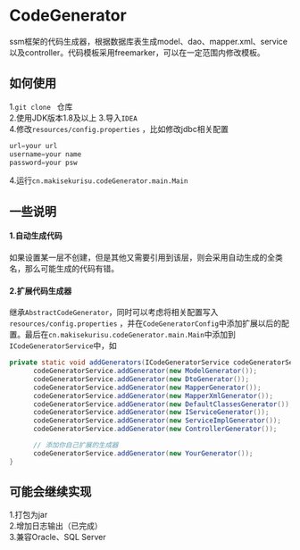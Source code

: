# CodeGenerator
ssm框架的代码生成器，根据数据库表生成model、dao、mapper.xml、service以及controller。代码模板采用freemarker，可以在一定范围内修改模板。

## 如何使用
1.`git clone ` 仓库<br/>
2.使用JDK版本1.8及以上
3.导入`IDEA`<br/>
4.修改`resources/config.properties` ，比如修改jdbc相关配置<br/>
```javascript
url=your url
username=your name
password=your psw
```
4.运行`cn.makisekurisu.codeGenerator.main.Main`

## 一些说明
#### 1.自动生成代码
如果设置某一层不创建，但是其他又需要引用到该层，则会采用自动生成的全类名，那么可能生成的代码有错。
#### 2.扩展代码生成器
继承`AbstractCodeGenerator`，同时可以考虑将相关配置写入`resources/config.properties` ，并在`CodeGeneratorConfig`中添加扩展以后的配置。最后在`cn.makisekurisu.codeGenerator.main.Main`中添加到`ICodeGeneratorService`中，如
```java
private static void addGenerators(ICodeGeneratorService codeGeneratorService) {
      codeGeneratorService.addGenerator(new ModelGenerator());
      codeGeneratorService.addGenerator(new DtoGenerator());
      codeGeneratorService.addGenerator(new MapperGenerator());
      codeGeneratorService.addGenerator(new MapperXmlGenerator());
      codeGeneratorService.addGenerator(new DefaultClassesGenerator());
      codeGeneratorService.addGenerator(new IServiceGenerator());
      codeGeneratorService.addGenerator(new ServiceImplGenerator());
      codeGeneratorService.addGenerator(new ControllerGenerator());

      // 添加你自己扩展的生成器
      codeGeneratorService.addGenerator(new YourGenerator());
}
```
## 可能会继续实现
1.打包为jar<br/>
2.增加日志输出（已完成）<br/>
3.兼容Oracle、SQL Server<br/>
